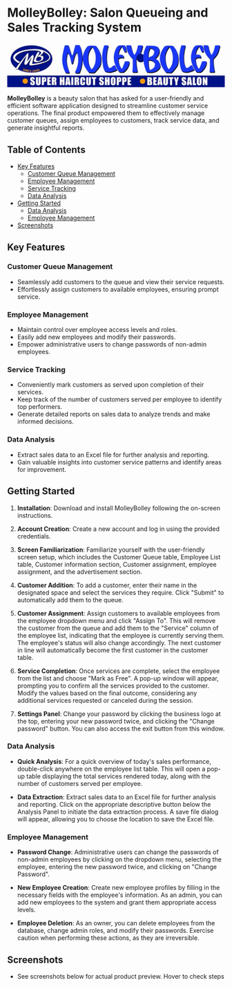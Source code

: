 <h1 class="text-balance"> MolleyBolley: Salon Queueing and Sales Tracking System</h1>

![MolleyBolley](https://github.com/DDuran19/MolleyBolley/blob/main/images/business_logo.jpg?raw=true)

**MolleyBolley** is a beauty salon that has asked for a user-friendly and efficient software application designed to streamline customer service operations. The final product empowered them to effectively manage customer queues, assign employees to customers, track service data, and generate insightful reports.

<h2>Table of Contents</h2>

- [Key Features](#key-features)
  - [Customer Queue Management](#customer-queue-management)
  - [Employee Management](#employee-management)
  - [Service Tracking](#service-tracking)
  - [Data Analysis](#data-analysis)
- [Getting Started](#getting-started)
  - [Data Analysis](#data-analysis-1)
  - [Employee Management](#employee-management-1)
- [Screenshots](#screenshots)

## Key Features

### Customer Queue Management

- Seamlessly add customers to the queue and view their service requests.
- Effortlessly assign customers to available employees, ensuring prompt service.

### Employee Management

- Maintain control over employee access levels and roles.
- Easily add new employees and modify their passwords.
- Empower administrative users to change passwords of non-admin employees.

### Service Tracking

- Conveniently mark customers as served upon completion of their services.
- Keep track of the number of customers served per employee to identify top performers.
- Generate detailed reports on sales data to analyze trends and make informed decisions.

### Data Analysis

- Extract sales data to an Excel file for further analysis and reporting.
- Gain valuable insights into customer service patterns and identify areas for improvement.

## Getting Started

1. **Installation**: Download and install MolleyBolley following the on-screen instructions.

2. **Account Creation**: Create a new account and log in using the provided credentials.

3. **Screen Familiarization**: Familiarize yourself with the user-friendly screen setup, which includes the Customer Queue table, Employee List table, Customer information section, Customer assignment, employee assignment, and the advertisement section.

4. **Customer Addition**: To add a customer, enter their name in the designated space and select the services they require. Click "Submit" to automatically add them to the queue.

5. **Customer Assignment**: Assign customers to available employees from the employee dropdown menu and click "Assign To". This will remove the customer from the queue and add them to the "Service" column of the employee list, indicating that the employee is currently serving them. The employee's status will also change accordingly. The next customer in line will automatically become the first customer in the customer table.

6. **Service Completion**: Once services are complete, select the employee from the list and choose "Mark as Free". A pop-up window will appear, prompting you to confirm all the services provided to the customer. Modify the values based on the final outcome, considering any additional services requested or canceled during the session.

7. **Settings Panel**: Change your password by clicking the business logo at the top, entering your new password twice, and clicking the "Change password" button. You can also access the exit button from this window.

### Data Analysis

- **Quick Analysis**: For a quick overview of today's sales performance, double-click anywhere on the employee list table. This will open a pop-up table displaying the total services rendered today, along with the number of customers served per employee.

- **Data Extraction**: Extract sales data to an Excel file for further analysis and reporting. Click on the appropriate descriptive button below the Analysis Panel to initiate the data extraction process. A save file dialog will appear, allowing you to choose the location to save the Excel file.

### Employee Management

- **Password Change**: Administrative users can change the passwords of non-admin employees by clicking on the dropdown menu, selecting the employee, entering the new password twice, and clicking on "Change Password".

- **New Employee Creation**: Create new employee profiles by filling in the necessary fields with the employee's information. As an admin, you can add new employees to the system and grant them appropriate access levels.

- **Employee Deletion**: As an owner, you can delete employees from the database, change admin roles, and modify their passwords. Exercise caution when performing these actions, as they are irreversible.

## Screenshots

- See screenshots below for actual product preview. Hover to check steps
